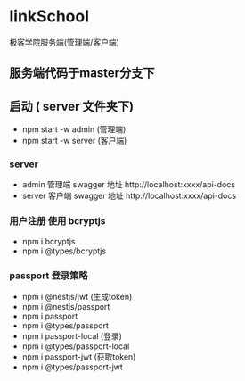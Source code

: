 # linkSchool
极客学院服务端(管理端/客户端)
## 服务端代码于master分支下
## 启动 ( server 文件夹下)
* npm start -w admin (管理端)
* npm start -w server (客户端)
### server
* admin 管理端  swagger 地址 http://localhost:xxxx/api-docs
* server 客户端 swagger 地址 http://localhost:xxxx/api-docs

### 用户注册 使用 bcryptjs
* npm i bcryptjs 
* npm i @types/bcryptjs

### passport 登录策略
* npm i @nestjs/jwt (生成token)
* npm i @nestjs/passport
* npm i passport
* npm i @types/passport
* npm i passport-local (登录)
* npm i @types/passport-local
* npm i passport-jwt (获取token)
* npm i @types/passport-jwt
